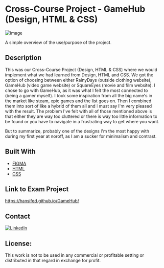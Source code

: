 # Cross-Course Project - GameHub (Design, HTML & CSS)

![image](https://github.com/itsHazeyboi/GameHub/assets/117860981/e1bb1116-ba3b-450d-939d-b206cd102c1d)


A simple overview of the use/purpose of the project.

## Description

This was our Cross-Course Project (Design, HTML & CSS) where we would implement what we had learned from Design, HTML and CSS. We got the option of choosing between either RainyDays (outside clothing website), GameHub (video game website) or SquareEyes (movie and film website). 
I chose to go with GameHub, as it was what I felt the most connected to (being a gamer myself). I took some inspiration from all the big name's in the market like steam, epic games and the list goes on. Then I combined them into sort of like a hybrid of them all and I must say I'm very pleased with the result. 
The problem I've felt with all of those mentioned above is that either they are way too cluttered or there is way too little information to be found or you have to navigate in a frustrating way to get where you want. 

But to summarize, probably one of the designs I'm the most happy with during my first year at noroff, as I am a sucker for minimalism and contrast.


## Built With

- [FIGMA](https://www.figma.com/)
- [HTML](https://html.com/)
- [CSS](https://developer.mozilla.org/en-US/docs/Web/CSS)


## Link to Exam Project 
https://hansifed.github.io/GameHub/



Contact
---
[![LinkedIn](https://img.shields.io/badge/LinkedIn-0077B5?style=for-the-badge&logo=linkedin&logoColor=white)](https://www.linkedin.com/in/hans-willmar-berentsen-68a65825a/)


License:
---
This work is not to be used in any commercial or profitable setting or distributed in that regard in exchange for profit. 
